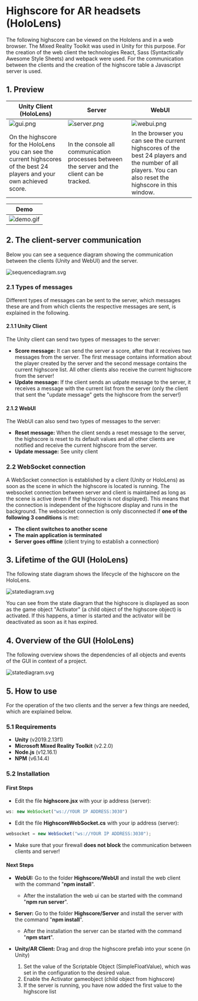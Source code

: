 Highscore for AR headsets (HoloLens)
====
The following highscore can be viewed on the Hololens and in a web browser. The Mixed Reality Toolkit was used in Unity for this purpose. For the creation of the web client the technologies React, Sass (Syntactically Awesome Style Sheets) and webpack were used. For the communication between the clients and the creation of the highscore table a Javascript server is used.


## 1. Preview

| Unity Client (HoloLens)   | Server           | WebUI  |
| ------------- |-------------| -----|
| ![gui.png](Highscore/Documentation/Images/gui.png)      | ![server.png](Highscore/Documentation/Images/server.png) | ![webui.png](Highscore/Documentation/Images/webui.png) |
| On the highscore for the HoloLens you can see the current highscores of the best 24 players and your own achieved score. |In the console all communication processes between the server and the client can be tracked. | In the browser you can see the current highscores of the best 24 players and the number of all players. You can also reset the highscore in this window.|


| Demo   |
|-------------| 
| ![demo.gif](Highscore/Documentation/Images/demo.gif)   |


## 2. The client-server communication
Below you can see a sequence diagram showing the communication between the clients (Unity and WebUI) and the server.

![sequencediagram.svg](Highscore/Documentation/Images//sequencediagram.svg)


### 2.1 Types of messages
Different types of messages can be sent to the server, which messages these are and from which clients the respective messages are sent, is explained in the following.
#### 2.1.1 Unity Client
The Unity client can send two types of messages to the server:
- **Score message:** It can send the server a score, after that it receives two messages from the server. The first message contains information about the player created by the server and the second message contains the current highscore list. All other clients also receive the current highscore from the server!
- **Update message:** If the client sends an udpate message to the server, it receives a message with the current list from the server (only the client that sent the "update message" gets the highscore from the server!)
#### 2.1.2 WebUI
The WebUI can also send two types of messages to the server:
- **Reset message:** When the client sends a reset message to the server, the highscore is reset to its default values and all other clients are notified and receive the current highscore from the server.
- **Update message:** See unity client


### 2.2 WebSocket connection
A WebSocket connection is established by a client (Unity or HoloLens) as soon as the scene in which the highscore is located is running. The websocket connection between server and client is maintained as long as the scene is active (even if the highscore is not displayed). This means that the connection is independent of the highscore display and runs in the background. The websocket connection is only disconnected if **one of the following 3 conditions** is met:
- **The client switches to another scene**
- **The main application is terminated**
- **Server goes offline** (client trying to establish a connection)

## 3. Lifetime of the GUI (HoloLens)
The following state diagram shows the lifecycle of the highscore on the HoloLens.

![statediagram.svg](Highscore/Documentation/Images/statediagram.svg)

You can see from the state diagram that the highscore is displayed as soon as the game object "Activator" (a child object of the highscore object) is activated. If this happens, a timer is started and the activator will be deactivated as soon as it has expired.


## 4. Overview of the GUI (HoloLens)
The following overview shows the dependencies of all objects and events of the GUI in context of a project.

![statediagram.svg](Highscore/Documentation/Images/OverviewGUI.svg)


## 5. How to use
For the operation of the two clients and the server a few things are needed, which are explained below.

### 5.1 Requirements
- **Unity** (v2019.2.13f1)
- **Microsoft Mixed Reality Toolkit** (v2.2.0)
- **Node.js** (v12.16.1)
- **NPM** (v6.14.4)

### 5.2 Installation
#### First Steps
- Edit the file **highscore.jsx** with your ip address (server):
```javascript
ws: new WebSocket("ws://YOUR IP ADDRESS:3030")
```
- Edit the file **HighscoreWebSocket.cs** with your ip address (server):
```csharp
websocket = new WebSocket("ws://YOUR IP ADDRESS:3030");
```
- Make sure that your firewall **does not block** the communication between clients and server!
#### Next Steps
- **WebUI:** Go to the folder **Highscore/WebUI** and install the web client with the command "**npm install**".
  - After the installation the web ui can be started with the command "**npm run server**".

- **Server:** Go to the folder **Highscore/Server** and install the server with the command "**npm install**".
  - After the installation the server can be started with the command "**npm start**".
  
- **Unity/AR Client:** Drag and drop the highscore prefab into your scene (in Unity)
  1. Set the value of the Scriptable Object (SimpleFloatValue), which was set in the configuration to the desired value.
  2. Enable the Activator gameobject (child object from highscore)
  3. If the server is running, you have now added the first value to the highscore list
